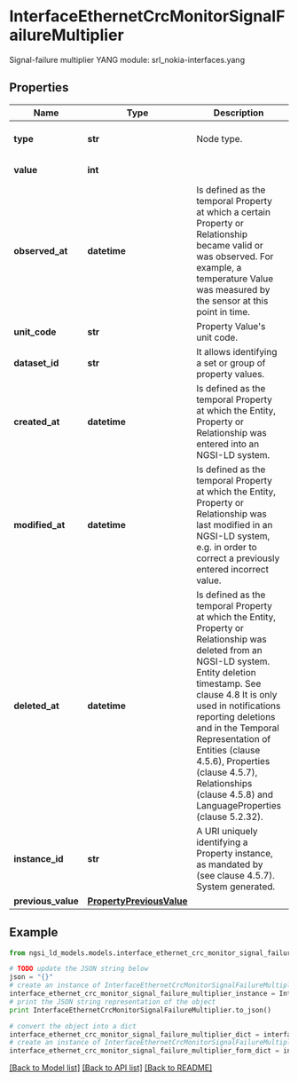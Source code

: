 # InterfaceEthernetCrcMonitorSignalFailureMultiplier

Signal-failure multiplier  YANG module: srl_nokia-interfaces.yang 

## Properties

Name | Type | Description | Notes
------------ | ------------- | ------------- | -------------
**type** | **str** | Node type.  | [optional] [default to 'Property']
**value** | **int** |  | [default to 1]
**observed_at** | **datetime** | Is defined as the temporal Property at which a certain Property or Relationship became valid or was observed. For example, a temperature Value was measured by the sensor at this point in time.  | [optional] 
**unit_code** | **str** | Property Value&#39;s unit code.  | [optional] 
**dataset_id** | **str** | It allows identifying a set or group of property values.  | [optional] 
**created_at** | **datetime** | Is defined as the temporal Property at which the Entity, Property or Relationship was entered into an NGSI-LD system.  | [optional] [readonly] 
**modified_at** | **datetime** | Is defined as the temporal Property at which the Entity, Property or Relationship was last modified in an NGSI-LD system, e.g. in order to correct a previously entered incorrect value.  | [optional] [readonly] 
**deleted_at** | **datetime** | Is defined as the temporal Property at which the Entity, Property or Relationship was deleted from an NGSI-LD system.  Entity deletion timestamp. See clause 4.8 It is only used in notifications reporting deletions and in the Temporal Representation of Entities (clause 4.5.6), Properties (clause 4.5.7), Relationships (clause 4.5.8) and LanguageProperties (clause 5.2.32).  | [optional] [readonly] 
**instance_id** | **str** | A URI uniquely identifying a Property instance, as mandated by (see clause 4.5.7). System generated.  | [optional] [readonly] 
**previous_value** | [**PropertyPreviousValue**](PropertyPreviousValue.md) |  | [optional] 

## Example

```python
from ngsi_ld_models.models.interface_ethernet_crc_monitor_signal_failure_multiplier import InterfaceEthernetCrcMonitorSignalFailureMultiplier

# TODO update the JSON string below
json = "{}"
# create an instance of InterfaceEthernetCrcMonitorSignalFailureMultiplier from a JSON string
interface_ethernet_crc_monitor_signal_failure_multiplier_instance = InterfaceEthernetCrcMonitorSignalFailureMultiplier.from_json(json)
# print the JSON string representation of the object
print InterfaceEthernetCrcMonitorSignalFailureMultiplier.to_json()

# convert the object into a dict
interface_ethernet_crc_monitor_signal_failure_multiplier_dict = interface_ethernet_crc_monitor_signal_failure_multiplier_instance.to_dict()
# create an instance of InterfaceEthernetCrcMonitorSignalFailureMultiplier from a dict
interface_ethernet_crc_monitor_signal_failure_multiplier_form_dict = interface_ethernet_crc_monitor_signal_failure_multiplier.from_dict(interface_ethernet_crc_monitor_signal_failure_multiplier_dict)
```
[[Back to Model list]](../README.md#documentation-for-models) [[Back to API list]](../README.md#documentation-for-api-endpoints) [[Back to README]](../README.md)


